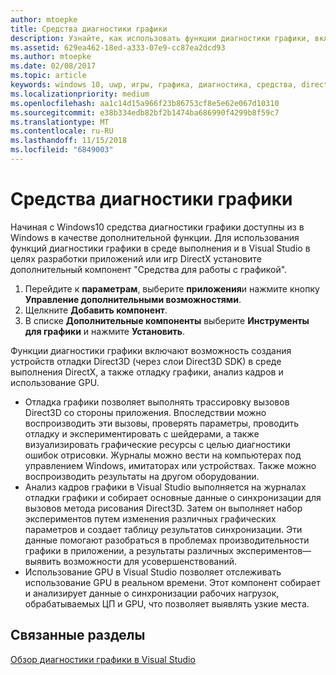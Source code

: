 ```yaml
---
author: mtoepke
title: Средства диагностики графики
description: Узнайте, как использовать функции диагностики графики, включая отладку графики, анализ кадров графики и использование GPU в Visual Studio.
ms.assetid: 629ea462-18ed-a333-07e9-cc87ea2dcd93
ms.author: mtoepke
ms.date: 02/08/2017
ms.topic: article
keywords: windows 10, uwp, игры, графика, диагностика, средства, directx
ms.localizationpriority: medium
ms.openlocfilehash: aa1c14d15a966f23b86753cf8e5e62e067d10310
ms.sourcegitcommit: e38b334edb82bf2b1474ba686990f4299b8f59c7
ms.translationtype: MT
ms.contentlocale: ru-RU
ms.lasthandoff: 11/15/2018
ms.locfileid: "6849003"
---
```

# <a name="graphics-diagnostics-tools"></a>Средства диагностики графики



Начиная с Windows10 средства диагностики графики доступны из в Windows в качестве дополнительной функции. Для использования функций диагностики графики в среде выполнения и в Visual Studio в целях разработки приложений или игр DirectX установите дополнительный компонент "Средства для работы с графикой".

1.  Перейдите к **параметрам**, выберите **приложения**и нажмите кнопку **Управление дополнительными возможностями**.
2.  Щелкните **Добавить компонент**.   
3.  В списке **Дополнительные компоненты** выберите **Инструменты для графики** и нажмите **Установить**.

Функции диагностики графики включают возможность создания устройств отладки Direct3D (через слои Direct3D SDK) в среде выполнения DirectX, а также отладку графики, анализ кадров и использование GPU.

-   Отладка графики позволяет выполнять трассировку вызовов Direct3D со стороны приложения. Впоследствии можно воспроизводить эти вызовы, проверять параметры, проводить отладку и экспериментировать с шейдерами, а также визуализировать графические ресурсы с целью диагностики ошибок отрисовки. Журналы можно вести на компьютерах под управлением Windows, имитаторах или устройствах. Также можно воспроизводить результаты на другом оборудовании.
-   Анализ кадров графики в Visual Studio выполняется на журналах отладки графики и собирает основные данные о синхронизации для вызовов метода рисования Direct3D. Затем он выполняет набор экспериментов путем изменения различных графических параметров и создает таблицу результатов синхронизации. Эти данные помогают разобраться в проблемах производительности графики в приложении, а результаты различных экспериментов— выявить возможности для усовершенствований.
-   Использование GPU в Visual Studio позволяет отслеживать использование GPU в реальном времени. Этот компонент собирает и анализирует данные о синхронизации рабочих нагрузок, обрабатываемых ЦП и GPU, что позволяет выявлять узкие места.

## <a name="related-topics"></a>Связанные разделы


[Обзор диагностики графики в Visual Studio](http://go.microsoft.com/fwlink/p/?LinkID=526382)

 

 




